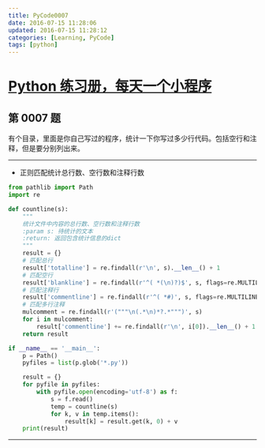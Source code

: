 ```yaml
---
title: PyCode0007
date: 2016-07-15 11:28:06
updated: 2016-07-15 11:28:12
categories: [Learning, PyCode]
tags: [python]
---
```


# [Python 练习册，每天一个小程序](https://coding.net/u/xiaofeig/p/show-me-the-code/git)

## 第 0007 题

有个目录，里面是你自己写过的程序，统计一下你写过多少行代码。包括空行和注释，但是要分别列出来。

<!-- more -->

------------

- 正则匹配统计总行数、空行数和注释行数

```python
from pathlib import Path
import re

def countline(s):
    """
    统计文件中内容的总行数、空行数和注释行数
    :param s: 待统计的文本
    :return: 返回包含统计信息的dict
    """
    result = {}
    # 匹配总行
    result['totalline'] = re.findall(r'\n', s).__len__() + 1
    # 匹配空行
    result['blankline'] = re.findall(r'^( *(\n)?)$', s, flags=re.MULTILINE).__len__()
    # 匹配注释行
    result['commentline'] = re.findall(r'^( *#)', s, flags=re.MULTILINE).__len__()
    # 匹配多行注释
    mulcomment = re.findall(r'("""\n(.*\n)*?.*""")', s)
    for i in mulcomment:
        result['commentline'] += re.findall(r'\n', i[0]).__len__() + 1
    return result

if __name__ == '__main__':
    p = Path()
    pyfiles = list(p.glob('*.py'))

    result = {}
    for pyfile in pyfiles:
        with pyfile.open(encoding='utf-8') as f:
            s = f.read()
            temp = countline(s)
            for k, v in temp.items():
                result[k] = result.get(k, 0) + v
    print(result)
```

------------
